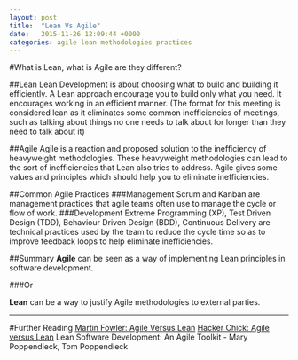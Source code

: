 ```yaml
---
layout: post
title:  "Lean Vs Agile"
date:   2015-11-26 12:09:44 +0000
categories: agile lean methodologies practices 
---
```

#What is Lean, what is Agile are they different?

##Lean
Lean Development is about choosing what to build and building it efficiently.  A Lean approach encourage you to build only what you need. It encourages working in an efficient manner.  (The format for this meeting is considered lean as it eliminates some common inefficiencies of meetings, such as talking about things no one needs to talk about for longer than they need to talk about it)

##Agile
Agile is a reaction and proposed solution to the inefficiency of heavyweight methodologies.  These heavyweight methodologies can lead to the sort of inefficiencies that Lean also tries to address.  Agile gives some values and principles which should help you to eliminate inefficiencies.

##Common Agile Practices
###Management
Scrum and Kanban are management practices that agile teams often use to manage the cycle or flow of work.
###Development
Extreme Programming (XP), Test Driven Design (TDD), Behaviour Driven Design (BDD), Continuous Delivery are technical practices used by the team to reduce the cycle time so as to improve feedback loops to help eliminate inefficiencies. 

##Summary
**Agile** can be seen as a way of implementing Lean principles in software development. 

###Or

**Lean** can be a way to justify Agile methodologies to external parties. 
_____________________

#Further Reading
[Martin Fowler: Agile Versus Lean](http://martinfowler.com/bliki/AgileVersusLean.html)
[Hacker Chick: Agile versus Lean]( http://www.hackerchick.com/2012/01/agile-vs-lean-yeah-yeah-whats-the-difference.html)
Lean Software Development: An Agile Toolkit - Mary Poppendieck, Tom Poppendieck
